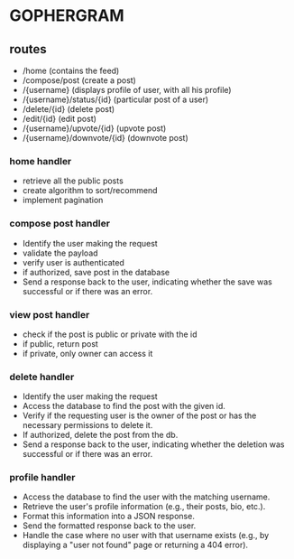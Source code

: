 # GOPHERGRAM
## routes
- /home (contains the feed)
- /compose/post (create a post)
- /{username} (displays profile of user, with all his profile)
- /{username}/status/{id} (particular post of a user)
- /delete/{id} (delete post)
- /edit/{id} (edit post)
- /{username}/upvote/{id} (upvote post)
- /{username}/downvote/{id} (downvote post)

### home handler
- retrieve all the public posts
- create algorithm to sort/recommend
- implement pagination

### compose post handler
- Identify the user making the request
- validate the payload
- verify user is authenticated
- if authorized, save post in the database
- Send a response back to the user, indicating whether the save was successful or if there was an error.

### view post handler
- check if the post is public or private with the id
- if public, return post
- if private, only owner can access it

### delete handler
- Identify the user making the request
- Access the database to find the post with the given id.
- Verify if the requesting user is the owner of the post or has the necessary permissions to delete it.
- If authorized, delete the post from the db.
- Send a response back to the user, indicating whether the deletion was successful or if there was an error.

### profile handler
- Access the database to find the user with the matching username.
- Retrieve the user's profile information (e.g., their posts, bio, etc.).
- Format this information into a JSON response.
- Send the formatted response back to the user.
- Handle the case where no user with that username exists (e.g., by displaying a "user not found" page or returning a 404 error).